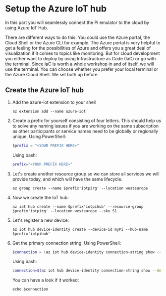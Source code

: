 # Setup the Azure IoT hub

In this part you will seamlessly connect the Pi emulator to the cloud by using Azure IoT Hub.

There are different ways to do this. You could use the Azure portal, the Cloud Shell or the Azure CLI for example.
The Azure portal is very helpful to get a feeling for the possibilities of Azure and offers you a great deal of visualization if it comes to topics like monitoring. But for cloud development you either want to deploy by using Infrastructure as Code (IaC) or go with the terminal. Since IaC is worth a whole workshop in and of itself, we will use the terminal. You can choose whether you prefer your local terminal or the Azure Cloud Shell. We set both up before.

## Create the Azure IoT hub

1. Add the azure-iot extension to your shell
    ```shell
    az extension add --name azure-iot
    ```
1. Create a prefix for yourself consisting of four letters. This should help us to solve any naming issues if you are working on the same subscription as other participants or service names need to be globally or regionally unique.
    Using PowerShell:
    ```PowerShell
    $prefix = "<YOUR PREFIX HERE>"
    ```
    Using bash:
    ```bash
    prefix="<YOUR PREFIX HERE>"
    ```
1. Let's create another resource group so we can store all services we will provide today, and which will have the same lifecycle.
    ```shell
    az group create --name $prefix'iotpirg' --location westeurope
    ```
1. Now we create the IoT hub:
    ```shell
    az iot hub create --name $prefix'iotpihub' --resource-group $prefix'iotpirg' --location westeurope --sku S1
    ```
1. Let's register a new device:
    ```shell
    az iot hub device-identity create --device-id myPi --hub-name $prefix'iotpihub'
    ```
1. Get the primary connection string:
    Using PowerShell:
    ```PowerShell
    $connection = (az iot hub device-identity connection-string show --device-id myPi --hub-name $prefix'iotpihub' --output tsv)
    ```
    Using bash:
    ```bash
    connection=$(az iot hub device-identity connection-string show --device-id myPi --hub-name $prefix'iotpihub' --output tsv)
    ```
    You can have a look if it worked:
    ```shell
    echo $connection
    ```